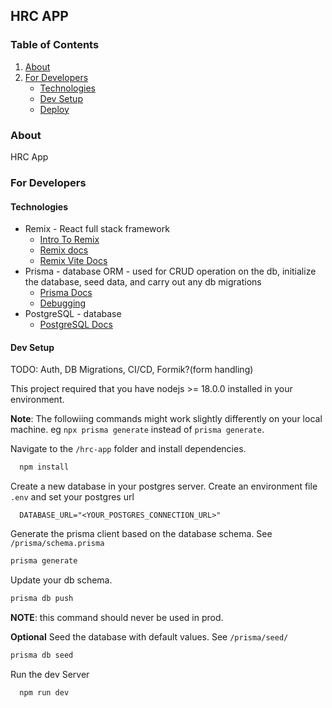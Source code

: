 ## HRC APP


### Table of Contents
1. [About](about)
8. [For Developers](#developers)
    - [Technologies](#technologies)
    - [Dev Setup](#setup)
    - [Deploy](#deploy)


<a name="about" />

### About
HRC App


<a name="developers" />

### For Developers

<a name="technologies" />

#### Technologies
- Remix - React full stack framework 
  -  [Intro To Remix](https://dev.to/shafspecs/intro-to-remix-41l7)
  -  [Remix docs](https://remix.run/docs) 
  -  [Remix Vite Docs](https://remix.run/docs/en/main/future/vite) 
- Prisma - database ORM - used for CRUD operation on the db, initialize the database, seed data, and carry out any db migrations
  -  [Prisma Docs](https://www.prisma.io/docs)
  -  [Debugging](https://www.prisma.io/docs/orm/prisma-client/debugging-and-troubleshooting/debugging)
- PostgreSQL - database 
  -  [PostgreSQL Docs](https://www.postgresql.org/docs/)


<a name="developers" />

#### Dev Setup
TODO: Auth, DB Migrations, CI/CD, Formik?(form handling)

This project required that you have nodejs >= 18.0.0 installed in your environment.

__Note__: The followiing commands might work slightly differently on your local machine. eg `npx prisma generate` instead of `prisma generate`.

Navigate to the `/hrc-app` folder and install dependencies.
```sh
  npm install 
```

Create a new database in your postgres server. Create an environment file `.env` and set your postgres url
```
  DATABASE_URL="<YOUR_POSTGRES_CONNECTION_URL>"
```

Generate the prisma client based on the database schema. See `/prisma/schema.prisma`
```sh
prisma generate
```

Update your db schema.
```sh
prisma db push
```
__NOTE__: this command should never be used in prod.

__Optional__ Seed the database with default values. See `/prisma/seed/`
```sh
prisma db seed
```

Run the dev Server
```sh
  npm run dev 
```